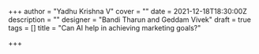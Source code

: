 +++
author = "Yadhu Krishna V"
cover = ""
date = 2021-12-18T18:30:00Z
description = ""
designer = "Bandi Tharun and Geddam Vivek"
draft = true
tags = []
title = "Can AI help in achieving marketing goals?"

+++

